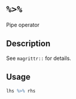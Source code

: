 # `%>%`

Pipe operator


## Description

See `magrittr::` for details.


## Usage

```r
lhs %>% rhs
```


